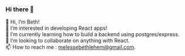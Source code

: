 ### Hi there 👋

<!--
**bethmelmtv/bethmelmtv** is a ✨ _special_ ✨ repository because its `README.md` (this file) appears on your GitHub profile.

Here are some ideas to get you started:

- 🔭 I’m currently working on ...
- 🌱 I’m currently learning ...
- 👯 I’m looking to collaborate on ...
- 🤔 I’m looking for help with ...
- 💬 Ask me about ...
- 📫 How to reach me: ...
- 😄 Pronouns: ...
- ⚡ Fun fact: blue!
-->


👋 Hi, I’m Beth! <br/>
👀 I’m interested in developing React apps!  <br/>
🌱 I’m currently learning how to build a backend using postgres/express. <br/>
💞️ I’m looking to collaborate on anything with React.  <br/>
📫 How to reach me : melessebethlehem@gmail.com.  <br/>
